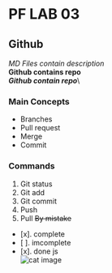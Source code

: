 # PF LAB 03
## Github
*MD Files contain description*\
**Github contains repo**\
***Github contain repo***\
### Main Concepts
* Branches
* Pull request
* Merge
* Commit
### Commands
1. Git status
2. Git add
3. Git commit
4. Push
5. Pull
~~By mistake~~
- [x]. complete
- [ ]. imcomplete
- [x]. done js \
![cat image](https://th.bing.com/th/id/R.7b0bab76c8df367fc1ca855b90d9607d?rik=T9RSQ80e14rWCA&riu=http%3a%2f%2fwww.houstonpettalk.com%2fwp-content%2fuploads%2f2011%2f05%2fGrass1.jpg&ehk=HUau9szdrytChcTn6Va0FiWM5GI7nt%2f522PH7e80dpw%3d&risl=&pid=ImgRaw&r=0)



   
   

